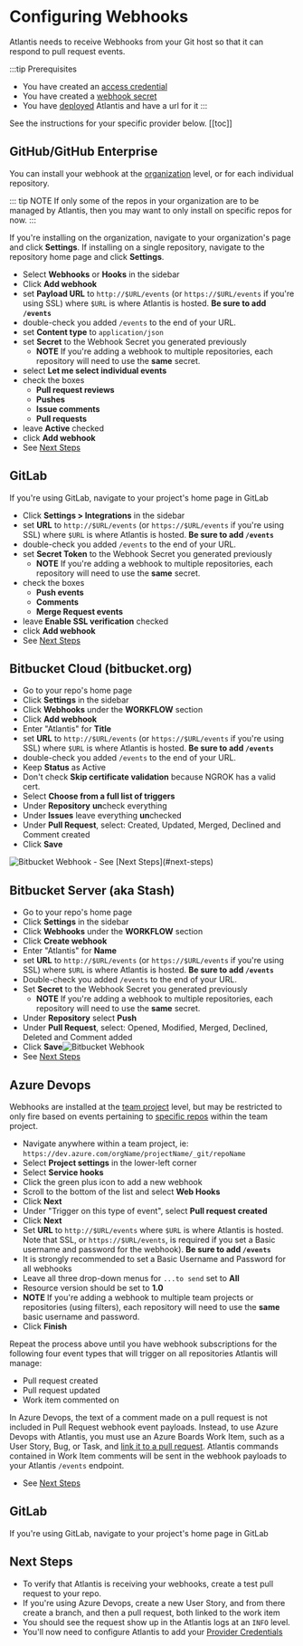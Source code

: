 # Configuring Webhooks
Atlantis needs to receive Webhooks from your Git host so that it can respond to pull request events.

:::tip Prerequisites
* You have created an [access credential](access-credentials.html)
* You have created a [webhook secret](webhook-secrets.html)
* You have [deployed](deployment.html) Atlantis and have a url for it
:::

See the instructions for your specific provider below.
[[toc]]

## GitHub/GitHub Enterprise
You can install your webhook at the [organization](https://help.github.com/articles/differences-between-user-and-organization-accounts/) level, or for each individual repository.

::: tip NOTE
If only some of the repos in your organization are to be managed by Atlantis, then you
may want to only install on specific repos for now.
:::

If you're installing on the organization, navigate to your organization's page and click **Settings**.
If installing on a single repository, navigate to the repository home page and click **Settings**.
- Select **Webhooks** or **Hooks** in the sidebar
- Click **Add webhook**
- set **Payload URL** to `http://$URL/events` (or `https://$URL/events` if you're using SSL) where `$URL` is where Atlantis is hosted. **Be sure to add `/events`**
- double-check you added `/events` to the end of your URL.
- set **Content type** to `application/json`
- set **Secret** to the Webhook Secret you generated previously
  - **NOTE** If you're adding a webhook to multiple repositories, each repository will need to use the **same** secret.
- select **Let me select individual events**
- check the boxes
	- **Pull request reviews**
	- **Pushes**
	- **Issue comments**
	- **Pull requests**
- leave **Active** checked
- click **Add webhook**
- See [Next Steps](#next-steps)

## GitLab
If you're using GitLab, navigate to your project's home page in GitLab
- Click **Settings > Integrations** in the sidebar
- set **URL** to `http://$URL/events` (or `https://$URL/events` if you're using SSL) where `$URL` is where Atlantis is hosted. **Be sure to add `/events`**
- double-check you added `/events` to the end of your URL.
- set **Secret Token** to the Webhook Secret you generated previously
  - **NOTE** If you're adding a webhook to multiple repositories, each repository will need to use the **same** secret.
- check the boxes
    - **Push events**
    - **Comments**
    - **Merge Request events**
- leave **Enable SSL verification** checked
- click **Add webhook**
- See [Next Steps](#next-steps)

## Bitbucket Cloud (bitbucket.org)
- Go to your repo's home page
- Click **Settings** in the sidebar
- Click **Webhooks** under the **WORKFLOW** section
- Click **Add webhook**
- Enter "Atlantis" for **Title**
- set **URL** to `http://$URL/events` (or `https://$URL/events` if you're using SSL) where `$URL` is where Atlantis is hosted. **Be sure to add `/events`**
- double-check you added `/events` to the end of your URL.
- Keep **Status** as Active
- Don't check **Skip certificate validation** because NGROK has a valid cert.
- Select **Choose from a full list of triggers**
- Under **Repository** **un**check everything
- Under **Issues** leave everything **un**checked
- Under **Pull Request**, select: Created, Updated, Merged, Declined and Comment created
- Click **Save**
<img src="../guide/images/bitbucket-webhook.png" alt="Bitbucket Webhook" style="max-height: 500px">
- See [Next Steps](#next-steps)

## Bitbucket Server (aka Stash)
- Go to your repo's home page
- Click **Settings** in the sidebar
- Click **Webhooks** under the **WORKFLOW** section
- Click **Create webhook**
- Enter "Atlantis" for **Name**
- set **URL** to `http://$URL/events` (or `https://$URL/events` if you're using SSL) where `$URL` is where Atlantis is hosted. **Be sure to add `/events`**
- Double-check you added `/events` to the end of your URL.
- Set **Secret** to the Webhook Secret you generated previously
  - **NOTE** If you're adding a webhook to multiple repositories, each repository will need to use the **same** secret.
- Under **Repository** select **Push**
- Under **Pull Request**, select: Opened, Modified, Merged, Declined, Deleted and Comment added
- Click **Save**<img src="../guide/images/bitbucket-server-webhook.png" alt="Bitbucket Webhook" style="max-height: 500px;">
- See [Next Steps](#next-steps)

## Azure Devops
Webhooks are installed at the [team project](https://docs.microsoft.com/en-us/azure/devops/organizations/projects/about-projects?view=azure-devops) level, but may be restricted to only fire based on events pertaining to [specific repos](https://docs.microsoft.com/en-us/azure/devops/service-hooks/services/webhooks?view=azure-devops) within the team project.

- Navigate anywhere within a team project, ie: `https://dev.azure.com/orgName/projectName/_git/repoName`
- Select **Project settings** in the lower-left corner
- Select **Service hooks**
- Click the green plus icon to add a new webhook
- Scroll to the bottom of the list and select **Web Hooks**
- Click **Next**
- Under "Trigger on this type of event", select **Pull request created**
- Click **Next**
- Set **URL** to `http://$URL/events` where `$URL` is where Atlantis is hosted. Note that SSL, or `https://$URL/events`, is required if you set a Basic username and password for the webhook). **Be sure to add `/events`**
- It is strongly recommended to set a Basic Username and Password for all webhooks
- Leave all three drop-down menus for `...to send` set to **All**
- Resource version should be set to **1.0**
- **NOTE** If you're adding a webhook to multiple team projects or repositories (using filters), each repository will need to use the **same** basic username and password.
- Click **Finish**

Repeat the process above until you have webhook subscriptions for the following four event types that will trigger on all repositories Atlantis will manage:

- Pull request created
- Pull request updated
- Work item commented on

In Azure Devops, the text of a comment made on a pull request is not included in Pull Request webhook event payloads. Instead, to use Azure Devops with Atlantis, you must use an Azure Boards Work Item, such as a User Story, Bug, or Task, and [link it to a pull request](https://docs.microsoft.com/en-us/azure/devops/boards/backlogs/connect-work-items-to-git-dev-ops?view=azure-devops).  Atlantis commands contained in Work Item comments will be sent in the webhook payloads to your Atlantis `/events` endpoint.

- See [Next Steps](#next-steps)

## GitLab
If you're using GitLab, navigate to your project's home page in GitLab
## Next Steps
* To verify that Atlantis is receiving your webhooks, create a test pull request
  to your repo. 
* If you're using Azure Devops, create a new User Story, and from there create a branch, and then a pull request, both linked to the work item
* You should see the request show up in the Atlantis logs at an `INFO` level.
* You'll now need to configure Atlantis to add your [Provider Credentials](provider-credentials.html)
